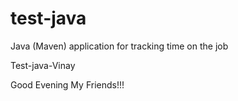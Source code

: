 # test-java
Java (Maven) application for tracking time on the job

Test-java-Vinay

Good Evening My Friends!!!
